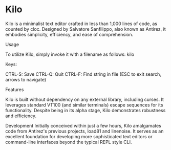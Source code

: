 Kilo
===

Kilo is a minimalist text editor crafted in less than 1,000 lines of code, as counted by cloc. Designed by Salvatore Sanfilippo, also known as Antirez, it embodies simplicity, efficiency, and ease of comprehension.

Usage

To utilize Kilo, simply invoke it with a filename as follows:
        kilo <filename>

Keys:

CTRL-S: Save
CTRL-Q: Quit
CTRL-F: Find string in file (ESC to exit search, arrows to navigate)

Features

Kilo is built without dependency on any external library, including curses. It leverages standard VT100 (and similar terminals) escape sequences for its functionality. Despite being in its alpha stage, Kilo demonstrates robustness and efficiency.

Development
Initially conceived within just a few hours, Kilo amalgamates code from Antirez's previous projects, load81 and linenoise. It serves as an excellent foundation for developing more sophisticated text editors or command-line interfaces beyond the typical REPL style CLI.